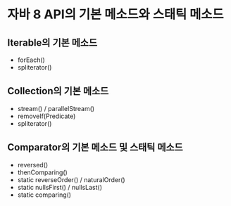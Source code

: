 # 자바 8 API의 기본 메소드와 스태틱 메소드

## Iterable의 기본 메소드
  - forEach()
  - spliterator()

## Collection의 기본 메소드
  - stream() / parallelStream()
  - removeIf(Predicate)
  - spliterator()

## Comparator의 기본 메소드 및 스태틱 메소드
  - reversed()
  - thenComparing()
  - static reverseOrder() / naturalOrder()
  - static nullsFirst() / nullsLast()
  - static comparing()
